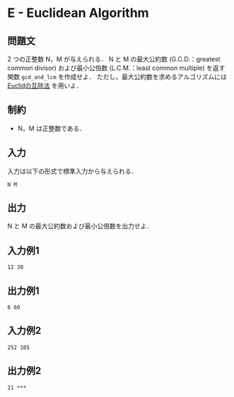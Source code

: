 # E - Euclidean Algorithm

## 問題文

2 つの正整数 N，M が与えられる．
N と M の最大公約数 (G.C.D.：greatest common divisor) および最小公倍数 (L.C.M.：least common multiple) を返す関数 `gcd_and_lcm` を作成せよ．
ただし，最大公約数を求めるアルゴリズムには [Euclidの互除法](https://ja.wikipedia.org/wiki/%E3%83%A6%E3%83%BC%E3%82%AF%E3%83%AA%E3%83%83%E3%83%89%E3%81%AE%E4%BA%92%E9%99%A4%E6%B3%95) を用いよ．

## 制約

- N，M は正整数である．

## 入力

入力は以下の形式で標準入力から与えられる．

```
N M
```

## 出力

N と M の最大公約数および最小公倍数を出力せよ．

## 入力例1

```
12 30
```

## 出力例1

```
6 60
```

## 入力例2

```
252 105
```

## 出力例2

```
21 ***
```
